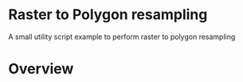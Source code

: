 # Raster to Polygon resampling
 A small utility script example to perform raster to polygon resampling 
# Overview
